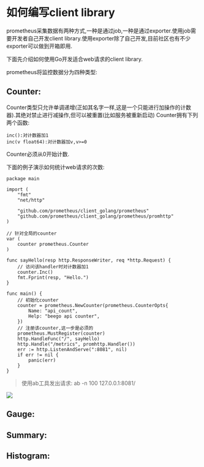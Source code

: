 # 如何编写client library

prometheus采集数据有两种方式,一种是通过job,一种是通过exporter.使用job需要开发者自己开发client library.使用exporter除了自己开发,目前社区也有不少exporter可以做到开箱即用.

下面先介绍如何使用Go开发适合web请求的client library.

prometheus将监控数据分为四种类型:

## Counter:
Counter类型只允许单调递增(正如其名字一样,这是一个只能进行加操作的计数器).其绝对禁止进行减操作,但可以被重置(比如服务被重新启动)
Counter拥有下列两个函数:

    inc():对计数器加1
    inc(v float64):对计数器加v,v>=0

Counter必须从0开始计数.

下面的例子演示如何统计web请求的次数:

    package main

    import (
        "fmt"
        "net/http"

        "github.com/prometheus/client_golang/prometheus"
        "github.com/prometheus/client_golang/prometheus/promhttp"
    )

    // 针对全局的counter
    var (
        counter prometheus.Counter
    )

    func sayHello(resp http.ResponseWriter, req *http.Request) {
        // 访问该handler时对计数器加1
        counter.Inc()
        fmt.Fprint(resp, "Hello.")
    }

    func main() {
        // 初始化counter
        counter = prometheus.NewCounter(prometheus.CounterOpts{
            Name: "api_count",
            Help: "beego api counter",
        })
        // 注册该counter,这一步是必须的
        prometheus.MustRegister(counter)
        http.HandleFunc("/", sayHello)
        http.Handle("/metrics", promhttp.Handler())
        err := http.ListenAndServe(":8081", nil)
        if err != nil {
            panic(err)
        }
    }

> 使用ab工具发出请求: ab -n 100 127.0.0.1:8081/

![](https://raw.githubusercontent.com/lwhhhh/monitorDoc/master/asset/images/webAPI.png)


## Gauge:

## Summary:

## Histogram: